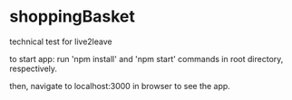 # shoppingBasket
technical test for live2leave

to start app:
run 'npm install' and 'npm start' commands in root directory, respectively.

then, navigate to localhost:3000 in browser to see the app.
